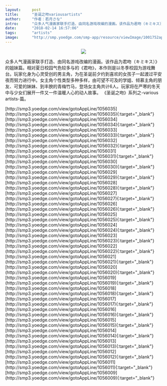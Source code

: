 ```yaml
---
layout:     post
title:      "圣诞之吻variousartists"
author:     "作者：若月さな"
intro:      "众多人气漫画家联手打造、由同名游戏改编的漫画。该作品为君吻（キミキス）》的姐妹篇。相对夏日校园气色较多与的《君吻》，本作则是以冬季校园为游戏舞台。玩家化身为心灵受创的男主角，为在圣诞前夕约到喜欢的女孩子一起渡过平安夜而努力进行中。女主角个性类型多种多样，由可望不可及的学姐、倾慕主角的朋友、可爱的妹妹、到丰腴的青梅竹马，登场女主角共计6人。玩家将在严寒的冬天中与少女们展开一件又一件温暖人心的动人故事。 《圣诞之吻》系列之-various artists-篇。"
date:       "2018-02-14 16:57:06"
tags:       "artists"
image:      "http://smp.yoedge.com/smp-app/resource/viewImage/1001752appline.png"
---
```

<div style="text-align: center">
<p><img src="http://smp.yoedge.com/smp-app/resource/viewImage/1001752appline.png"/></p>
</div>
<p class="post-meta">
<span>众多人气漫画家联手打造、由同名游戏改编的漫画。该作品为君吻（キミキス）》的姐妹篇。相对夏日校园气色较多与的《君吻》，本作则是以冬季校园为游戏舞台。玩家化身为心灵受创的男主角，为在圣诞前夕约到喜欢的女孩子一起渡过平安夜而努力进行中。女主角个性类型多种多样，由可望不可及的学姐、倾慕主角的朋友、可爱的妹妹、到丰腴的青梅竹马，登场女主角共计6人。玩家将在严寒的冬天中与少女们展开一件又一件温暖人心的动人故事。 《圣诞之吻》系列之-various artists-篇。</span>
</p>
[http://smp3.yoedge.com/view/gotoAppLine/1056035](http://smp3.yoedge.com/view/gotoAppLine/1056035){:target="_blank"}
[http://smp3.yoedge.com/view/gotoAppLine/1056034](http://smp3.yoedge.com/view/gotoAppLine/1056034){:target="_blank"}
[http://smp3.yoedge.com/view/gotoAppLine/1056033](http://smp3.yoedge.com/view/gotoAppLine/1056033){:target="_blank"}
[http://smp3.yoedge.com/view/gotoAppLine/1056032](http://smp3.yoedge.com/view/gotoAppLine/1056032){:target="_blank"}
[http://smp3.yoedge.com/view/gotoAppLine/1056031](http://smp3.yoedge.com/view/gotoAppLine/1056031){:target="_blank"}
[http://smp3.yoedge.com/view/gotoAppLine/1056030](http://smp3.yoedge.com/view/gotoAppLine/1056030){:target="_blank"}
[http://smp3.yoedge.com/view/gotoAppLine/1056029](http://smp3.yoedge.com/view/gotoAppLine/1056029){:target="_blank"}
[http://smp3.yoedge.com/view/gotoAppLine/1056028](http://smp3.yoedge.com/view/gotoAppLine/1056028){:target="_blank"}
[http://smp3.yoedge.com/view/gotoAppLine/1056027](http://smp3.yoedge.com/view/gotoAppLine/1056027){:target="_blank"}
[http://smp3.yoedge.com/view/gotoAppLine/1056026](http://smp3.yoedge.com/view/gotoAppLine/1056026){:target="_blank"}
[http://smp3.yoedge.com/view/gotoAppLine/1056025](http://smp3.yoedge.com/view/gotoAppLine/1056025){:target="_blank"}
[http://smp3.yoedge.com/view/gotoAppLine/1056024](http://smp3.yoedge.com/view/gotoAppLine/1056024){:target="_blank"}
[http://smp3.yoedge.com/view/gotoAppLine/1056023](http://smp3.yoedge.com/view/gotoAppLine/1056023){:target="_blank"}
[http://smp3.yoedge.com/view/gotoAppLine/1056022](http://smp3.yoedge.com/view/gotoAppLine/1056022){:target="_blank"}
[http://smp3.yoedge.com/view/gotoAppLine/1056021](http://smp3.yoedge.com/view/gotoAppLine/1056021){:target="_blank"}
[http://smp3.yoedge.com/view/gotoAppLine/1056020](http://smp3.yoedge.com/view/gotoAppLine/1056020){:target="_blank"}
[http://smp3.yoedge.com/view/gotoAppLine/1056019](http://smp3.yoedge.com/view/gotoAppLine/1056019){:target="_blank"}
[http://smp3.yoedge.com/view/gotoAppLine/1056018](http://smp3.yoedge.com/view/gotoAppLine/1056018){:target="_blank"}
[http://smp3.yoedge.com/view/gotoAppLine/1056017](http://smp3.yoedge.com/view/gotoAppLine/1056017){:target="_blank"}
[http://smp3.yoedge.com/view/gotoAppLine/1056016](http://smp3.yoedge.com/view/gotoAppLine/1056016){:target="_blank"}
[http://smp3.yoedge.com/view/gotoAppLine/1056015](http://smp3.yoedge.com/view/gotoAppLine/1056015){:target="_blank"}
[http://smp3.yoedge.com/view/gotoAppLine/1056014](http://smp3.yoedge.com/view/gotoAppLine/1056014){:target="_blank"}
[http://smp3.yoedge.com/view/gotoAppLine/1056013](http://smp3.yoedge.com/view/gotoAppLine/1056013){:target="_blank"}
[http://smp3.yoedge.com/view/gotoAppLine/1056012](http://smp3.yoedge.com/view/gotoAppLine/1056012){:target="_blank"}
[http://smp3.yoedge.com/view/gotoAppLine/1056011](http://smp3.yoedge.com/view/gotoAppLine/1056011){:target="_blank"}
[http://smp3.yoedge.com/view/gotoAppLine/1056009](http://smp3.yoedge.com/view/gotoAppLine/1056009){:target="_blank"}


